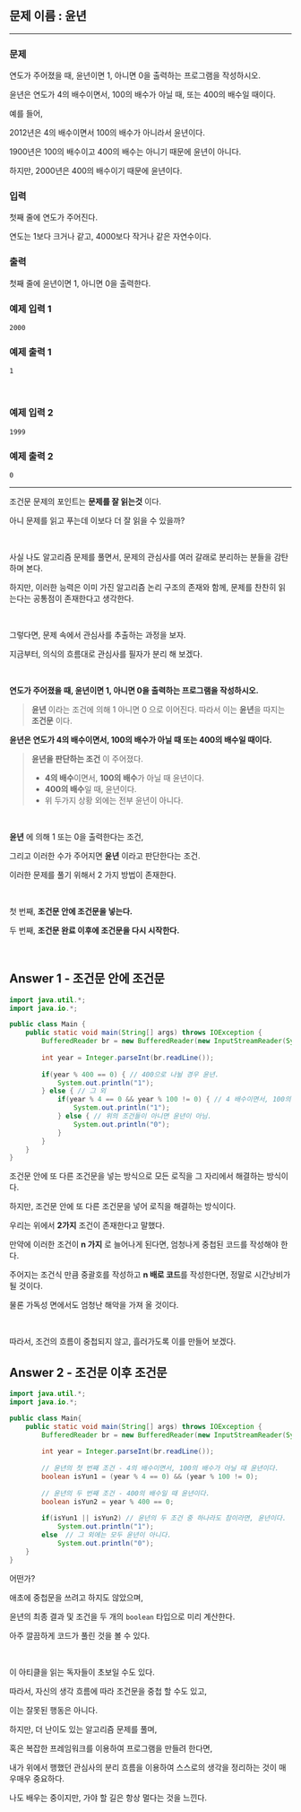 ## 문제 이름 : 윤년

---

### 문제

연도가 주어졌을 때, 윤년이면 1, 아니면 0을 출력하는 프로그램을 작성하시오.

윤년은 연도가 4의 배수이면서, 100의 배수가 아닐 때, 또는 400의 배수일 때이다.

예를 들어,

2012년은 4의 배수이면서 100의 배수가 아니라서 윤년이다.

1900년은 100의 배수이고 400의 배수는 아니기 때문에 윤년이 아니다.

하지만, 2000년은 400의 배수이기 때문에 윤년이다.

### 입력

첫째 줄에 연도가 주어진다.

연도는 1보다 크거나 같고, 4000보다 작거나 같은 자연수이다.

### 출력

첫째 줄에 윤년이면 1, 아니면 0을 출력한다.

### 예제 입력 1

```text
2000
```

### 예제 출력 1

```text
1
```

<br/>

### 예제 입력 2

```text
1999
```

### 예제 출력 2

```text
0
```

---

조건문 문제의 포인트는 **문제를 잘 읽는것** 이다.

아니 문제를 읽고 푸는데 이보다 더 잘 읽을 수 있을까?

<br/>

사실 나도 알고리즘 문제를 풀면서, 문제의 관심사를 여러 갈래로 분리하는 분들을 감탄하며 본다.

하지만, 이러한 능력은 이미 가진 알고리즘 논리 구조의 존재와 함께, 문제를 찬찬히 읽는다는 공통점이 존재한다고 생각한다.

<br/>

그렇다면, 문제 속에서 관심사를 추출하는 과정을 보자.

지금부터, 의식의 흐름대로 관심사를 필자가 분리 해 보겠다.

<br/>

**연도가 주어졌을 때, 윤년이면 1, 아니면 0을 출력하는 프로그램을 작성하시오.**

> **윤년** 이라는 조건에 의해 1 아니면 0 으로 이어진다. 따라서 이는 **윤년**을 따지는 **조건문** 이다.

**윤년은 연도가 4의 배수이면서, 100의 배수가 아닐 때 또는 400의 배수일 때이다.**

> **윤년을 판단하는 조건** 이 주어졌다.
> * **4의 배수**이면서, **100의 배수**가 아닐 때 윤년이다.
> * **400의 배수**일 때, 윤년이다.
> * 위 두가지 상황 외에는 전부 윤년이 아니다.

<br/>

**윤년** 에 의해 1 또는 0을 출력한다는 조건,

그리고 이러한 수가 주어지면 **윤년** 이라고 판단한다는 조건.

이러한 문제를 풀기 위해서 2 가지 방법이 존재한다.

<br/>

첫 번째, **조건문 안에 조건문을 넣는다.**

두 번째, **조건문 완료 이후에 조건문을 다시 시작한다.**

<br/>

## Answer 1 - 조건문 안에 조건문

```java
import java.util.*;
import java.io.*;

public class Main {
    public static void main(String[] args) throws IOException {
        BufferedReader br = new BufferedReader(new InputStreamReader(System.in));
        
        int year = Integer.parseInt(br.readLine());
        
        if(year % 400 == 0) { // 400으로 나뉠 경우 윤년.
            System.out.println("1");
        } else { // 그 외 
            if(year % 4 == 0 && year % 100 != 0) { // 4 배수이면서, 100의 배수가 아님
                System.out.println("1");
            } else { // 위의 조건들이 아니면 윤년이 아님.
                System.out.println("0");
            }
        }
    }
}
```

조건문 안에 또 다른 조건문을 넣는 방식으로 모든 로직을 그 자리에서 해결하는 방식이다.

하지만, 조건문 안에 또 다른 조건문을 넣어 로직을 해결하는 방식이다.

우리는 위에서 **2가지** 조건이 존재한다고 말했다.

만약에 이러한 조건이 **n 가지** 로 늘어나게 된다면, 엄청나게 중첩된 코드를 작성해야 한다.

주어지는 조건식 만큼 중괄호를 작성하고 **n 배로 코드**를 작성한다면, 정말로 시간낭비가 될 것이다.

물론 가독성 면에서도 엄청난 해악을 가져 올 것이다.

<br/>

따라서, 조건의 흐름이 중첩되지 않고, 흘러가도록 이를 만들어 보겠다.

## Answer 2 - 조건문 이후 조건문

```java
import java.util.*;
import java.io.*;

public class Main{
    public static void main(String[] args) throws IOException {
        BufferedReader br = new BufferedReader(new InputStreamReader(System.in));
        
        int year = Integer.parseInt(br.readLine());
        
        // 윤년의 첫 번째 조건 - 4의 배수이면서, 100의 배수가 아닐 때 윤년이다.
        boolean isYun1 = (year % 4 == 0) && (year % 100 != 0);
        
        // 윤년의 두 번째 조건 - 400의 배수일 때 윤년이다.
        boolean isYun2 = year % 400 == 0;
        
        if(isYun1 || isYun2) // 윤년의 두 조건 중 하나라도 참이라면, 윤년이다.
            System.out.println("1");
        else  // 그 외에는 모두 윤년이 아니다.
            System.out.println("0");
    }
}
```

어떤가?

애초에 중첩문을 쓰려고 하지도 않았으며,

윤년의 최종 결과 및 조건을 두 개의 `boolean` 타입으로 미리 계산한다.

아주 깔끔하게 코드가 풀린 것을 볼 수 있다.

<br/>

이 아티클을 읽는 독자들이 초보일 수도 있다.

따라서, 자신의 생각 흐름에 따라 조건문을 중첩 할 수도 있고,

이는 잘못된 행동은 아니다.

하지만, 더 난이도 있는 알고리즘 문제를 풀며,

혹은 복잡한 프레임워크를 이용하여 프로그램을 만들려 한다면,

내가 위에서 행했던 관심사의 분리 흐름을 이용하여 스스로의 생각을 정리하는 것이 매우매우 중요하다.

나도 배우는 중이지만, 가야 할 길은 항상 멀다는 것을 느낀다.



